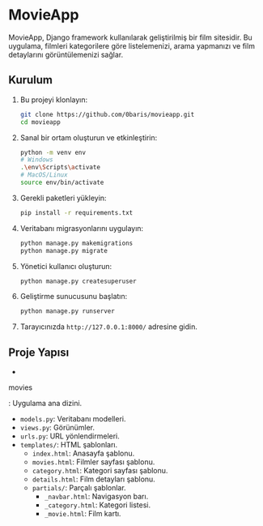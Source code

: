 # MovieApp

MovieApp, Django framework kullanılarak geliştirilmiş bir film sitesidir. Bu uygulama, filmleri kategorilere göre listelemenizi, arama yapmanızı ve film detaylarını görüntülemenizi sağlar.

## Kurulum

1. Bu projeyi klonlayın:
   ```bash
   git clone https://github.com/0baris/movieapp.git
   cd movieapp
   ```

2. Sanal bir ortam oluşturun ve etkinleştirin:
   ```bash
   python -m venv env
   # Windows
   .\env\Scripts\activate
   # MacOS/Linux
   source env/bin/activate
   ```

3. Gerekli paketleri yükleyin:
   ```bash
   pip install -r requirements.txt
   ```

4. Veritabanı migrasyonlarını uygulayın:
   ```bash
   python manage.py makemigrations
   python manage.py migrate
   ```

5. Yönetici kullanıcı oluşturun:
   ```bash
   python manage.py createsuperuser
   ```

6. Geliştirme sunucusunu başlatın:
   ```bash
   python manage.py runserver
   ```

7. Tarayıcınızda `http://127.0.0.1:8000/` adresine gidin.

## Proje Yapısı

- 

movies

: Uygulama ana dizini.
  - `models.py`: Veritabanı modelleri.
  - `views.py`: Görünümler.
  - `urls.py`: URL yönlendirmeleri.
  - `templates/`: HTML şablonları.
    - `index.html`: Anasayfa şablonu.
    - `movies.html`: Filmler sayfası şablonu.
    - `category.html`: Kategori sayfası şablonu.
    - `details.html`: Film detayları şablonu.
    - `partials/`: Parçalı şablonlar.
      - `_navbar.html`: Navigasyon barı.
      - `_category.html`: Kategori listesi.
      - `_movie.html`: Film kartı.

